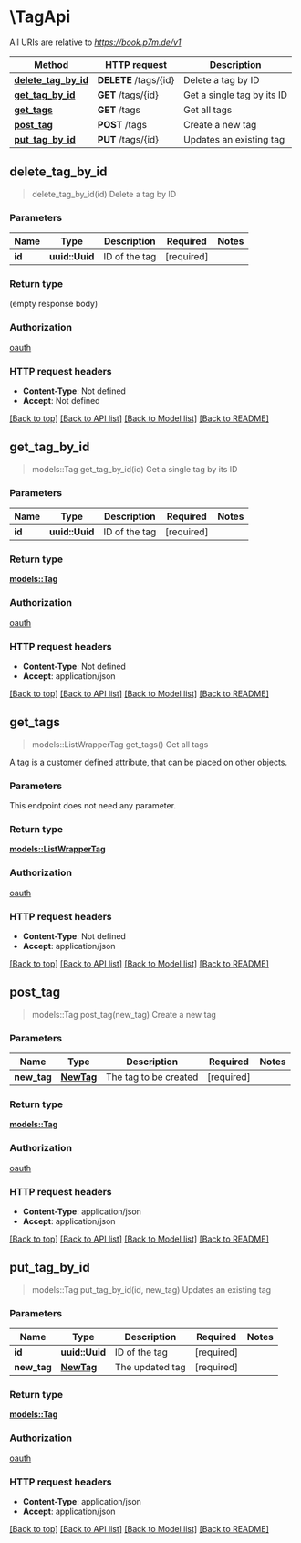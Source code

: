 # \TagApi

All URIs are relative to *https://book.p7m.de/v1*

Method | HTTP request | Description
------------- | ------------- | -------------
[**delete_tag_by_id**](TagApi.md#delete_tag_by_id) | **DELETE** /tags/{id} | Delete a tag by ID
[**get_tag_by_id**](TagApi.md#get_tag_by_id) | **GET** /tags/{id} | Get a single tag by its ID
[**get_tags**](TagApi.md#get_tags) | **GET** /tags | Get all tags
[**post_tag**](TagApi.md#post_tag) | **POST** /tags | Create a new tag
[**put_tag_by_id**](TagApi.md#put_tag_by_id) | **PUT** /tags/{id} | Updates an existing tag



## delete_tag_by_id

> delete_tag_by_id(id)
Delete a tag by ID

### Parameters


Name | Type | Description  | Required | Notes
------------- | ------------- | ------------- | ------------- | -------------
**id** | **uuid::Uuid** | ID of the tag | [required] |

### Return type

 (empty response body)

### Authorization

[oauth](../README.md#oauth)

### HTTP request headers

- **Content-Type**: Not defined
- **Accept**: Not defined

[[Back to top]](#) [[Back to API list]](../README.md#documentation-for-api-endpoints) [[Back to Model list]](../README.md#documentation-for-models) [[Back to README]](../README.md)


## get_tag_by_id

> models::Tag get_tag_by_id(id)
Get a single tag by its ID

### Parameters


Name | Type | Description  | Required | Notes
------------- | ------------- | ------------- | ------------- | -------------
**id** | **uuid::Uuid** | ID of the tag | [required] |

### Return type

[**models::Tag**](Tag.md)

### Authorization

[oauth](../README.md#oauth)

### HTTP request headers

- **Content-Type**: Not defined
- **Accept**: application/json

[[Back to top]](#) [[Back to API list]](../README.md#documentation-for-api-endpoints) [[Back to Model list]](../README.md#documentation-for-models) [[Back to README]](../README.md)


## get_tags

> models::ListWrapperTag get_tags()
Get all tags

A tag is a customer defined attribute, that can be placed on other objects.

### Parameters

This endpoint does not need any parameter.

### Return type

[**models::ListWrapperTag**](ListWrapper_Tag.md)

### Authorization

[oauth](../README.md#oauth)

### HTTP request headers

- **Content-Type**: Not defined
- **Accept**: application/json

[[Back to top]](#) [[Back to API list]](../README.md#documentation-for-api-endpoints) [[Back to Model list]](../README.md#documentation-for-models) [[Back to README]](../README.md)


## post_tag

> models::Tag post_tag(new_tag)
Create a new tag

### Parameters


Name | Type | Description  | Required | Notes
------------- | ------------- | ------------- | ------------- | -------------
**new_tag** | [**NewTag**](NewTag.md) | The tag to be created | [required] |

### Return type

[**models::Tag**](Tag.md)

### Authorization

[oauth](../README.md#oauth)

### HTTP request headers

- **Content-Type**: application/json
- **Accept**: application/json

[[Back to top]](#) [[Back to API list]](../README.md#documentation-for-api-endpoints) [[Back to Model list]](../README.md#documentation-for-models) [[Back to README]](../README.md)


## put_tag_by_id

> models::Tag put_tag_by_id(id, new_tag)
Updates an existing tag

### Parameters


Name | Type | Description  | Required | Notes
------------- | ------------- | ------------- | ------------- | -------------
**id** | **uuid::Uuid** | ID of the tag | [required] |
**new_tag** | [**NewTag**](NewTag.md) | The updated tag | [required] |

### Return type

[**models::Tag**](Tag.md)

### Authorization

[oauth](../README.md#oauth)

### HTTP request headers

- **Content-Type**: application/json
- **Accept**: application/json

[[Back to top]](#) [[Back to API list]](../README.md#documentation-for-api-endpoints) [[Back to Model list]](../README.md#documentation-for-models) [[Back to README]](../README.md)

